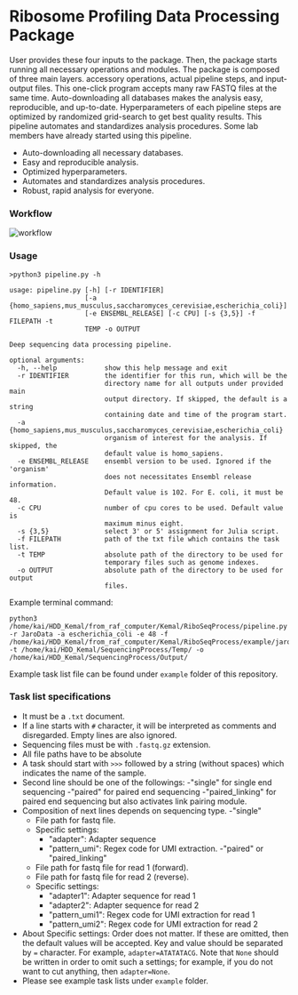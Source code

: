 # Ribosome Profiling Data Processing Package

User provides these four inputs to the package. Then, the package starts running all necessary operations and modules. The package is composed of three main layers. accessory operations, actual pipeline steps, and input-output files. This one-click program accepts many raw FASTQ files at the same time. Auto-downloading all databases makes the analysis easy, reproducible, and up-to-date. Hyperparameters of each pipeline steps are optimized by randomized grid-search to get best quality results. This pipeline automates and standardizes analysis procedures. Some lab members have already started using this pipeline.

- Auto-downloading all necessary databases. 
- Easy and reproducible analysis.
- Optimized hyperparameters.
- Automates and standardizes analysis procedures.
- Robust, rapid analysis for everyone.

### Workflow

![workflow](https://github.com/kemalinecik/RiboSeqProcess/blob/master/workflow.png?raw=true)

### Usage

```
>python3 pipeline.py -h

usage: pipeline.py [-h] [-r IDENTIFIER]
                   [-a {homo_sapiens,mus_musculus,saccharomyces_cerevisiae,escherichia_coli}]
                   [-e ENSEMBL_RELEASE] [-c CPU] [-s {3,5}] -f FILEPATH -t
                   TEMP -o OUTPUT

Deep sequencing data processing pipeline.

optional arguments:
  -h, --help            show this help message and exit
  -r IDENTIFIER         the identifier for this run, which will be the
                        directory name for all outputs under provided main
                        output directory. If skipped, the default is a string
                        containing date and time of the program start.
  -a {homo_sapiens,mus_musculus,saccharomyces_cerevisiae,escherichia_coli}
                        organism of interest for the analysis. If skipped, the
                        default value is homo_sapiens.
  -e ENSEMBL_RELEASE    ensembl version to be used. Ignored if the 'organism'
                        does not necessitates Ensembl release information.
                        Default value is 102. For E. coli, it must be 48.
  -c CPU                number of cpu cores to be used. Default value is
                        maximum minus eight.
  -s {3,5}              select 3' or 5' assignment for Julia script.
  -f FILEPATH           path of the txt file which contains the task list.
  -t TEMP               absolute path of the directory to be used for
                        temporary files such as genome indexes.
  -o OUTPUT             absolute path of the directory to be used for output
                        files.
```

Example terminal command:

```
python3 /home/kai/HDD_Kemal/from_raf_computer/Kemal/RiboSeqProcess/pipeline.py -r JaroData -a escherichia_coli -e 48 -f /home/kai/HDD_Kemal/from_raf_computer/Kemal/RiboSeqProcess/example/jaro.txt -t /home/kai/HDD_Kemal/SequencingProcess/Temp/ -o /home/kai/HDD_Kemal/SequencingProcess/Output/
```

Example task list file can be found under `example` folder of this repository.

### Task list specifications

- It must be a `.txt` document.
- If a line starts with `#` character, it will be interpreted as comments and disregarded. Empty lines are also ignored.
- Sequencing files must be with `.fastq.gz` extension.
- All file paths have to be absolute
- A task should start with `>>>` followed by a string (without spaces) which indicates the name of the sample.
- Second line should be one of the followings: 
  -"single" for single end sequencing
  -"paired" for paired end sequencing
  -"paired_linking" for paired end sequencing but also activates link pairing module.
- Composition of next lines depends on sequencing type.
  -"single"
    - File path for fastq file.
    - Specific settings: 
      - "adapter": Adapter sequence
      - "pattern_umi": Regex code for UMI extraction.
  -"paired" or "paired_linking"
    - File path for fastq file for read 1 (forward).
    - File path for fastq file for read 2 (reverse).
    - Specific settings:
      - "adapter1": Adapter sequence for read 1
      - "adapter2": Adapter sequence for read 2
      - "pattern_umi1": Regex code for UMI extraction for read 1
      - "pattern_umi2": Regex code for UMI extraction for read 2
- About Specific settings: Order does not matter. If these are omitted, then the default values will be accepted. Key and value should be separated by `=` character. For example, `adapter=ATATATACG`. Note that `None` should be written in order to omit such a settings; for example, if you do not want to cut anything, then `adapter=None`. 
 - Please see example task lists under `example` folder.   
